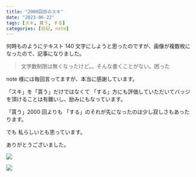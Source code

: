 ```yaml
---
title: "2000回目のスキ"
date: "2023-06-22"
tags: [スキ, 貰う, する]
categories: [日記, note]
---
```


何時ものようにテキスト 140 文字にしようと思ったのですが、画像が複数枚になったので、記事になりました。

> 文字数制限は無くなったけど。。そんな書くことがない。困った

note 様には毎回言ってますが、本当に感謝しています。

「スキ」を「貰う」だけではなくて 「する」方にも評価していただいてバッジを頂けることは有難いし、励みにもなっています。

「貰う」2000 回よりも 「する」のそれが先になったのは少し寂しさもあったります。

でも 私らしいとも思っています。

ありがとうございました。

![](https://assets.st-note.com/img/1687449602312-kbQNyHQvaA.png)

![](https://assets.st-note.com/img/1687449586012-OO21oIG2tK.png)
